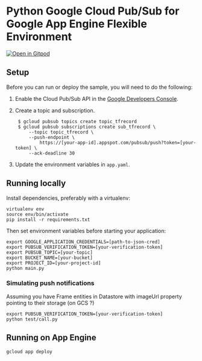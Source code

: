 # Python Google Cloud Pub/Sub for Google App Engine Flexible Environment
[![Open in Gitpod](https://gitpod.io/button/open-in-gitpod.svg)](https://gitpod.io/#https://github.com/louis030195/tfrecord-builder)

## Setup

Before you can run or deploy the sample, you will need to do the following:

1. Enable the Cloud Pub/Sub API in the [Google Developers Console](https://console.developers.google.com/project/_/apiui/apiview/pubsub/overview).

2. Create a topic and subscription.

        $ gcloud pubsub topics create topic_tfrecord
        $ gcloud pubsub subscriptions create sub_tfrecord \
            --topic topic_tfrecord \
            --push-endpoint \
                https://[your-app-id].appspot.com/pubsub/push?token=[your-token] \
            --ack-deadline 30

3. Update the environment variables in ``app.yaml``.

## Running locally

Install dependencies, preferably with a virtualenv:

    virtualenv env
    source env/bin/activate
    pip install -r requirements.txt

Then set environment variables before starting your application:

    export GOOGLE_APPLICATION_CREDENTIALS=[path-to-json-cred]
    export PUBSUB_VERIFICATION_TOKEN=[your-verification-token]
    export PUBSUB_TOPIC=[your-topic]
    export BUCKET_NAME=[your-bucket]
    export PROJECT_ID=[your-project-id]
    python main.py

### Simulating push notifications
Assuming you have Frame entities in Datastore with imageUrl property pointing to their storage (on GCS ?)

    export PUBSUB_VERIFICATION_TOKEN=[your-verification-token]
    python test/call.py

## Running on App Engine

    gcloud app deploy

